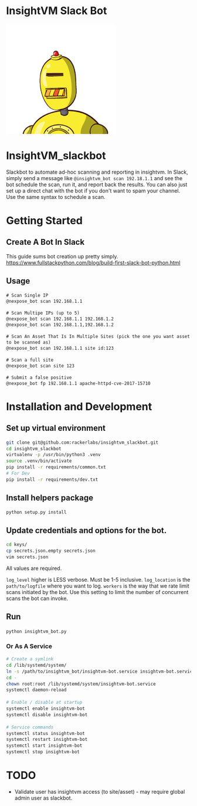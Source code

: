 # InsightVM Slack Bot

![insightvm_bot](insightvm_bot.png)

# InsightVM_slackbot
Slackbot to automate ad-hoc scanning and reporting in insightvm.  In Slack, simply send a message like `@insightvm_bot scan 192.18.1.1` and see the bot schedule the scan, run it, and report back the results.  You can also just set up a direct chat with the bot if you don't want to spam your channel.  Use the same syntax to schedule a scan.

# Getting Started

## Create A Bot In Slack
This guide sums bot creation up pretty simply. https://www.fullstackpython.com/blog/build-first-slack-bot-python.html

## Usage
```
# Scan Single IP
@nexpose_bot scan 192.168.1.1

# Scan Multipe IPs (up to 5)
@nexpose_bot scan 192.168.1.1 192.168.1.2
@nexpose_bot scan 192.168.1.1,192.168.1.2

# Scan An Asset That Is In Multiple Sites (pick the one you want asset to be scanned as)
@nexpose_bot scan 192.168.1.1 site id:123

# Scan a full site
@nexpose_bot scan site 123

# Submit a false positive
@nexpose_bot fp 192.168.1.1 apache-httpd-cve-2017-15710
```

# Installation and Development

## Set up virtual environment
```bash
git clone git@github.com:rackerlabs/insightvm_slackbot.git
cd insightvm_slackbot
virtualenv -p /usr/bin/python3 .venv
source .venv/bin/activate
pip install -r requirements/common.txt
# For Dev
pip install -r requirements/dev.txt
```

## Install helpers package
```bash
python setup.py install
```

## Update credentials and options for the bot.
```bash
cd keys/
cp secrets.json.empty secrets.json
vim secrets.json
```
All values are required.

`log_level` higher is LESS verbose. Must be 1-5 inclusive.
`log_location` is the `path/to/logfile` where you want to log.
`workers` is the way that we rate limit scans initiated by the bot. Use this setting to limit the number of concurrent scans the bot can invoke.

## Run
`python insightvm_bot.py`

### Or As A Service
```bash
# Create a symlink
cd /lib/systemd/system/
ln -s /path/to/insightvm_bot/insightvm-bot.service insightvm-bot.service
cd -
chown root:root /lib/systemd/system/insightvm-bot.service
systemctl daemon-reload

# Enable / disable at startup
systemctl enable insightvm-bot
systemctl disable insightvm-bot

# Service commands
systemctl status insightvm-bot
systemctl restart insightvm-bot
systemctl start insightvm-bot
systemctl stop insightvm-bot
```


# TODO
- Validate user has insightvm access (to site/asset) - may require global admin user as slackbot.
